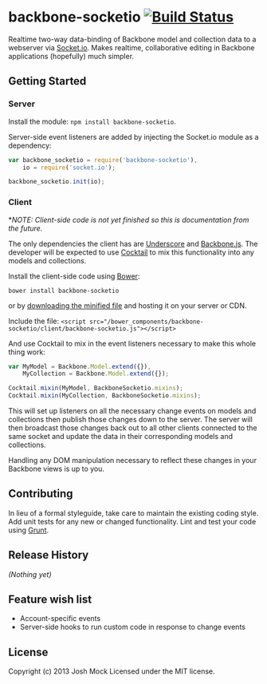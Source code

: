 # backbone-socketio [![Build Status](https://secure.travis-ci.org/JoshMock/backbone-socketio.png?branch=master)](http://travis-ci.org/JoshMock/backbone-socketio)

Realtime two-way data-binding of Backbone model and collection data to a webserver via [Socket.io](http://socket.io). Makes realtime, collaborative editing in Backbone applications (hopefully) much simpler.

## Getting Started

### Server
Install the module: `npm install backbone-socketio`.

Server-side event listeners are added by injecting the Socket.io module as a dependency:

```javascript
var backbone_socketio = require('backbone-socketio'),
    io = require('socket.io');

backbone_socketio.init(io);
```

### Client

**NOTE: Client-side code is not yet finished so this is documentation *from the future.**

The only dependencies the client has are [Underscore](http://documentcloud.github.io/underscore/) and [Backbone.js](http://documentcloud.github.io/backbone/). The developer will be expected to use [Cocktail](https://github.com/onsi/cocktail) to mix this functionality into any models and collections.

Install the client-side code using [Bower](http://bower.io/):

`bower install backbone-socketio`

or by [downloading the minified file](#) and hosting it on your server or CDN.

Include the file:
`<script src="/bower_components/backbone-socketio/client/backbone-socketio.js"></script>`

And use Cocktail to mix in the event listeners necessary to make this whole thing work:

```javascript
var MyModel = Backbone.Model.extend({}),
    MyCollection = Backbone.Model.extend({});

Cocktail.mixin(MyModel, BackboneSocketio.mixins);
Cocktail.mixin(MyCollection, BackboneSocketio.mixins);
```

This will set up listeners on all the necessary change events on models and collections then publish those changes down to the server. The server will then broadcast those changes back out to all other clients connected to the same socket and update the data in their corresponding models and collections.

Handling any DOM manipulation necessary to reflect these changes in your Backbone views is up to you.

## Contributing
In lieu of a formal styleguide, take care to maintain the existing coding style. Add unit tests for any new or changed functionality. Lint and test your code using [Grunt](http://gruntjs.com/).

## Release History
_(Nothing yet)_

## Feature wish list

- Account-specific events
- Server-side hooks to run custom code in response to change events

## License
Copyright (c) 2013 Josh Mock
Licensed under the MIT license.
